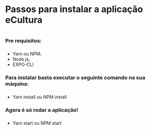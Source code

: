 # **Passos para instalar a aplicação eCultura** <h1>

### **Pre requisitos:** <h3>
  - Yarn ou NPM;
  - Node.js;
  - EXPO-CLI

### **Para instalar basta executar o seguinte comando na sua máquina:** <h3>
  - Yarn install ou NPM install

### **Agora é só rodar a aplicação!** <h3>
   - Yarn start ou NPM start
